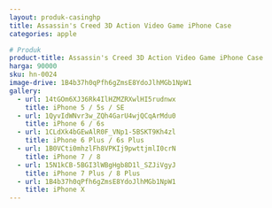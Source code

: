 ```yaml
---
layout: produk-casinghp
title: Assassin's Creed 3D Action Video Game iPhone Case
categories: apple

# Produk
product-title: Assassin's Creed 3D Action Video Game iPhone Case
harga: 90000
sku: hn-0024
image-drive: 1B4b37h0qPfh6gZmsE8YdoJlhMGb1NpW1
gallery:
  - url: 14tGOm6XJ36Rk4IlHZMZRXwlHI5rudnwx
    title: iPhone 5 / 5s / SE
  - url: 1QyvIdWNvr3w_ZQh4GarU4wjQCqArMdu0
    title: iPhone 6 / 6s
  - url: 1CLdXk4bGEwAlR0F_VNp1-5BSKT9Kh4zl
    title: iPhone 6 Plus / 6s Plus
  - url: 1B0VCti0mhzlFh8VPKIj9pwttjmlI0crN
    title: iPhone 7 / 8
  - url: 15N1kCB-5BGI3lWBgHgb8D1l_SZJiVgyJ
    title: iPhone 7 Plus / 8 Plus
  - url: 1B4b37h0qPfh6gZmsE8YdoJlhMGb1NpW1
    title: iPhone X
---
```

